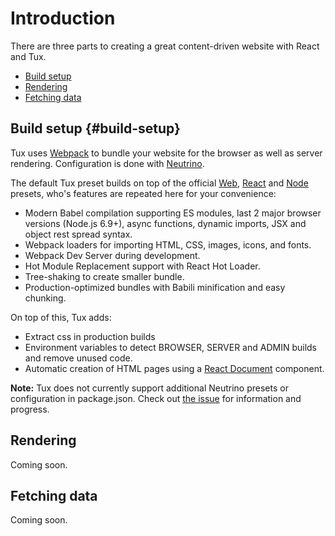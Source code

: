 # Introduction

There are three parts to creating a great content-driven website with React and Tux.

* [Build setup](#build-setup)
* [Rendering](#rendering)
* [Fetching data](#fetching-data)

## Build setup {#build-setup}

Tux uses [Webpack](https://webpack.js.org/) to bundle your website for the browser as well as server rendering. Configuration is done with [Neutrino](https://neutrino.js.org/). 

The default Tux preset builds on top of the official [Web](https://neutrino.js.org/presets/neutrino-preset-web/), [React](https://neutrino.js.org/presets/neutrino-preset-react/) and [Node](https://neutrino.js.org/presets/neutrino-preset-node/) presets, who's features are repeated here for your convenience:

* Modern Babel compilation supporting ES modules, last 2 major browser versions \(Node.js 6.9+\), async functions, dynamic imports, JSX and object rest spread syntax.
* Webpack loaders for importing HTML, CSS, images, icons, and fonts.
* Webpack Dev Server during development.
* Hot Module Replacement support with React Hot Loader.
* Tree-shaking to create smaller bundle.
* Production-optimized bundles with Babili minification and easy chunking.

On top of this, Tux adds:

* Extract css in production builds
* Environment variables to detect BROWSER, SERVER and ADMIN builds and remove unused code.
* Automatic creation of HTML pages using a [React Document](https://www.npmjs.com/package/react-document) component.

**Note:** Tux does not currently support additional Neutrino presets or configuration in package.json. Check out [the issue](https://github.com/aranja/tux/issues/104) for information and progress.

## Rendering

Coming soon.

## Fetching data

Coming soon.

